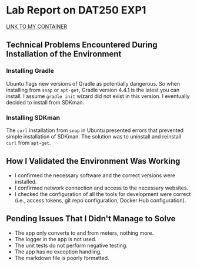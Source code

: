 # Lab Report on DAT250 EXP1

[LINK TO MY CONTAINER](https://hub.docker.com/layers/joatmasterofnone/dat250/latest/images/sha256-d40c8fd0a5a9cb683d514f8837d7e93418006d222b576bf75876f08dad9c308a?context=repo)

## Technical Problems Encountered During Installation of the Environment

### Installing Gradle
Ubuntu flags new versions of Gradle as potentially dangerous. So when installing from `snap` or `apt-get`, Gradle version 4.4.1 is the latest you can install. I assume `gradle init` wizard did not exist in this version. I eventually decided to install from SDKman.

### Installing SDKman
The `curl` installation from `snap` in Ubuntu presented errors that prevented simple installation of SDKman. The solution was to uninstall and reinstall `curl` from `apt-get`.

## How I Validated the Environment Was Working

- I confirmed the necessary software and the correct versions were installed.
- I confirmed network connection and access to the necessary websites.
- I checked the configuration of all the tools for development were correct (i.e., access tokens, git repo configuration, Docker Hub configuration).

## Pending Issues That I Didn't Manage to Solve

- The app only converts to and from meters, nothing more.
- The logger in the app is not used.
- The unit tests do not perform negative testing.
- The app has no exception handling.
- The markdown file is poorly formatted.
